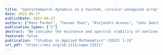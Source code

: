 ```yaml
---
title: "Spatiotemporal dynamics in a twisted, circular waveguide array"
date: 2022-06-27
publishDate: 2022-06-27
authors: ["Ross Parker", "Yannan Shen", "Alejandro Aceves", "John Zweck"]
publication_types: ["2"]
abstract: "We consider the existence and spectral stability of nonlinear discrete localized solutions representing light pulses propagating in a twisted multi-core optical fiber. By considering an even number, N, of waveguides, we derive asymptotic expressions for solutions in which the bulk of the light intensity is concentrated as a soliton-like pulses confined to a single waveguide. The leading order terms obtained are in very good agreement with results of numerical computations. Furthermore, as in the model without temporal dispersion, when the twist parameter, phi, is given by phi=pi/N, these standing waves exhibit optical suppression, in which a single waveguide remains unexcited, to leading order. Spectral computations and numerical evolution experiments suggest that these standing wave solutions are stable for values of the coupling parameter less than a critical value, at which point a spectral instability results from the collision of an internal eigenvalue with the eigenvalues at the origin. This critical value has a maximum when phi=pi/N."
featured: false
publication: "*Studies in Applied Mathematics* (2022) 1-24"
url_pdf: "https://doi.org/10.1111/sapm.12511"
---
```


